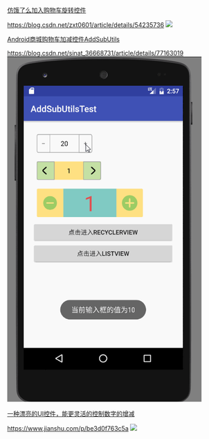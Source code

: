 [仿饿了么加入购物车旋转控件](https://github.com/mcxtzhang/AnimShopButton)

https://blog.csdn.net/zxt0601/article/details/54235736
![](https://github.com/mcxtzhang/AnimShopButton/raw/master/gif/testAttr.gif)

[Android商城购物车加减控件AddSubUtils](https://github.com/Jmengfei/AddSubUtils)

https://blog.csdn.net/sinat_36668731/article/details/77163019
![](https://github.com/Jmengfei/AddSubUtils/raw/master/image/addsubutils_all.gif)

[一种漂亮的UI控件，能更灵活的控制数字的增减](https://github.com/open-android/ShoppingCartAddSubtract)

https://www.jianshu.com/p/be3d0f763c5a
![](https://camo.githubusercontent.com/6994e38e16bf13eed72d642b5e9223c98a234fe7/687474703a2f2f75706c6f61642d696d616765732e6a69616e7368752e696f2f75706c6f61645f696d616765732f343033373130352d616437373963666536613731353636382e6769663f696d6167654d6f6772322f6175746f2d6f7269656e742f7374726970)

